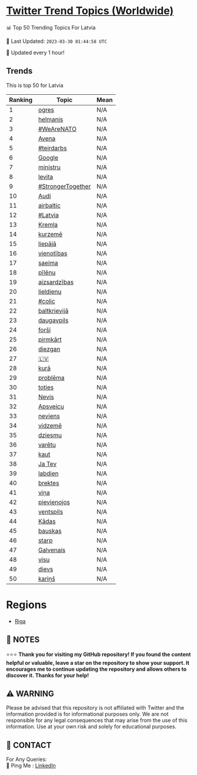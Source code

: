 [Twitter Trend Topics (Worldwide)](https://github.com/ErcinDedeoglu/Twitter-Trend-Topics)
==========


📊 Top 50 Trending Topics For Latvia

📆 Last Updated: `2023-03-30 01:44:58 UTC`

🔧 Updated every 1 hour!


## Trends

This is top 50 for Latvia

| Ranking | Topic | Mean |
| ------- | ------------ | ------------ |
| 1 | [ogres](http://twitter.com/search?q=ogres) | N/A |
| 2 | [helmanis](http://twitter.com/search?q=helmanis) | N/A |
| 3 | [#WeAreNATO](http://twitter.com/search?q=%23WeAreNATO) | N/A |
| 4 | [Avena](http://twitter.com/search?q=Avena) | N/A |
| 5 | [#teirdarbs](http://twitter.com/search?q=%23teirdarbs) | N/A |
| 6 | [Google](http://twitter.com/search?q=Google) | N/A |
| 7 | [ministru](http://twitter.com/search?q=ministru) | N/A |
| 8 | [levita](http://twitter.com/search?q=levita) | N/A |
| 9 | [#StrongerTogether](http://twitter.com/search?q=%23StrongerTogether) | N/A |
| 10 | [Audi](http://twitter.com/search?q=Audi) | N/A |
| 11 | [airbaltic](http://twitter.com/search?q=airbaltic) | N/A |
| 12 | [#Latvia](http://twitter.com/search?q=%23Latvia) | N/A |
| 13 | [Kremļa](http://twitter.com/search?q=Krem%c4%bca) | N/A |
| 14 | [kurzemē](http://twitter.com/search?q=kurzem%c4%93) | N/A |
| 15 | [liepājā](http://twitter.com/search?q=liep%c4%81j%c4%81) | N/A |
| 16 | [vienotības](http://twitter.com/search?q=vienot%c4%abbas) | N/A |
| 17 | [saeima](http://twitter.com/search?q=saeima) | N/A |
| 18 | [pīlēnu](http://twitter.com/search?q=p%c4%abl%c4%93nu) | N/A |
| 19 | [aizsardzības](http://twitter.com/search?q=aizsardz%c4%abbas) | N/A |
| 20 | [lieldienu](http://twitter.com/search?q=lieldienu) | N/A |
| 21 | [#colic](http://twitter.com/search?q=%23colic) | N/A |
| 22 | [baltkrievijā](http://twitter.com/search?q=baltkrievij%c4%81) | N/A |
| 23 | [daugavpils](http://twitter.com/search?q=daugavpils) | N/A |
| 24 | [forši](http://twitter.com/search?q=for%c5%a1i) | N/A |
| 25 | [pirmkārt](http://twitter.com/search?q=pirmk%c4%81rt) | N/A |
| 26 | [diezgan](http://twitter.com/search?q=diezgan) | N/A |
| 27 | [🇱🇻](http://twitter.com/search?q=%f0%9f%87%b1%f0%9f%87%bb) | N/A |
| 28 | [kurā](http://twitter.com/search?q=kur%c4%81) | N/A |
| 29 | [problēma](http://twitter.com/search?q=probl%c4%93ma) | N/A |
| 30 | [toties](http://twitter.com/search?q=toties) | N/A |
| 31 | [Nevis](http://twitter.com/search?q=Nevis) | N/A |
| 32 | [Apsveicu](http://twitter.com/search?q=Apsveicu) | N/A |
| 33 | [neviens](http://twitter.com/search?q=neviens) | N/A |
| 34 | [vidzemē](http://twitter.com/search?q=vidzem%c4%93) | N/A |
| 35 | [dziesmu](http://twitter.com/search?q=dziesmu) | N/A |
| 36 | [varētu](http://twitter.com/search?q=var%c4%93tu) | N/A |
| 37 | [kaut](http://twitter.com/search?q=kaut) | N/A |
| 38 | [Ja Tev](http://twitter.com/search?q=Ja+Tev) | N/A |
| 39 | [labdien](http://twitter.com/search?q=labdien) | N/A |
| 40 | [brektes](http://twitter.com/search?q=brektes) | N/A |
| 41 | [viņa](http://twitter.com/search?q=vi%c5%86a) | N/A |
| 42 | [pievienojos](http://twitter.com/search?q=pievienojos) | N/A |
| 43 | [ventspils](http://twitter.com/search?q=ventspils) | N/A |
| 44 | [Kādas](http://twitter.com/search?q=K%c4%81das) | N/A |
| 45 | [bauskas](http://twitter.com/search?q=bauskas) | N/A |
| 46 | [starp](http://twitter.com/search?q=starp) | N/A |
| 47 | [Galvenais](http://twitter.com/search?q=Galvenais) | N/A |
| 48 | [visu](http://twitter.com/search?q=visu) | N/A |
| 49 | [dievs](http://twitter.com/search?q=dievs) | N/A |
| 50 | [kariņš](http://twitter.com/search?q=kari%c5%86%c5%a1) | N/A |



# Regions

* [Riga](</Latvia/Riga.md>)



## 📝 NOTES

⭐⭐⭐ **Thank you for visiting my GitHub repository! If you found the content helpful or valuable, leave a star on the repository to show your support. It encourages me to continue updating the repository and allows others to discover it. Thanks for your help!**


## ⚠️ WARNING

Please be advised that this repository is not affiliated with Twitter and the information provided is for informational purposes only. We are not responsible for any legal consequences that may arise from the use of this information. Use at your own risk and solely for educational purposes.


## 📨 CONTACT

 For Any Queries:  
            🏓 Ping Me : [LinkedIn](https://www.linkedin.com/in/ercindedeoglu/)
